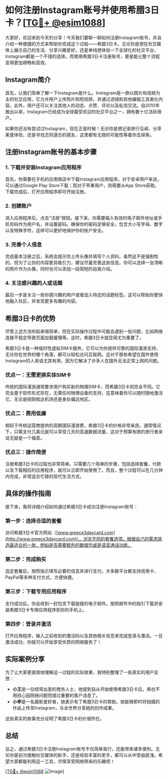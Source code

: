 # 如何注册Instagram账号并使用希腊3日卡？[[TG💪+ @esim1088](https://t.me/s/esim1088)]

大家好，欢迎来到今天的分享！今天我们要聊一聊如何注册Instagram账号，并且介绍一种便捷的方式来帮助你完成这个过程——希腊3日卡。无论你是想在社交媒体上展示自己的生活、分享兴趣爱好，还是单纯想体验一下全球化的社交平台，Instagram都是一个不错的选择。而使用希腊3日卡注册账号，更是能让整个流程变得更加顺畅和高效。

## Instagram简介

首先，让我们简单了解一下Instagram是什么。Instagram是一款以图片和视频为主的社交应用，它允许用户上传照片和短视频，并通过滤镜和其他编辑工具美化内容。此外，用户还可以关注其他人的动态、点赞、评论以及私信交流。自2010年推出以来，Instagram已经成为全球最受欢迎的社交平台之一，拥有数十亿活跃用户。

如果你还没有尝试过Instagram，现在正是时候！无论你是想记录旅行见闻、分享美食体验，还是寻找志同道合的朋友，这里都有无限的可能性等着你去探索。

## 注册Instagram账号的基本步骤

### 1. 下载并安装Instagram应用程序

首先，你需要在手机的应用商店中下载Instagram应用程序。对于安卓用户来说，可以通过Google Play Store下载；而对于苹果用户，则需要从App Store获取。下载完成后，打开应用程序即可开始注册。

### 2. 创建账户

进入应用程序后，点击“注册”按钮。接下来，你需要输入有效的电子邮件地址或手机号码作为用户名，并设置密码。确保你的密码足够安全，包含大小写字母、数字以及特殊字符，这样可以更好地保护你的账户安全。

### 3. 完善个人信息

完成基本注册之后，系统会提示你上传头像并填写个人资料。虽然这不是强制性的，但为了让你的内容更具吸引力，建议尽量完善这些信息。你可以选择一张清晰的照片作为头像，同时也可以添加一段简短的自我介绍。

### 4. 关注感兴趣的人或话题

最后一步是关注一些你感兴趣的用户或者加入特定的话题标签。这可以帮助你更快地融入社区，并发现更多有趣的内容。

## 希腊3日卡的优势

尽管上述方法听起来很简单，但在实际操作过程中可能会遇到一些问题，比如网络连接不稳定导致页面加载缓慢等。这时，希腊3日卡就显得尤为重要了。

希腊3日卡是一种临时性虚拟SIM卡服务，它可以为你提供可靠的国际漫游支持，无论你在世界的哪个角落，都可以轻松访问互联网。这对于那些希望在国外使用Instagram的人来说尤其有用，因为它解决了许多人在国外无法正常上网的问题。

### 优点一：无需更换实体SIM卡

传统的国际漫游通常要求用户购买新的物理SIM卡，而希腊3日卡则完全不同。它完全基于软件形式存在，无需任何物理设备的支持，这意味着你可以随时随地激活它，无论是刚刚抵达机场还是身处偏远地区。

### 优点二：费用低廉

相较于传统运营商提供的高额国际漫游费，希腊3日卡的价格非常亲民。通常情况下，只需支付几美元就可以享受几天的高速数据流量，这对于预算有限的旅行者来说无疑是一个福音。

### 优点三：操作简便

注册希腊3日卡的过程也非常简单。只需要几个简单的步骤，包括选择套餐、付款以及下载相应的应用程序，就可以立即开始使用了。而且，整个过程可以在几分钟内完成，非常适合忙碌的现代生活方式。

## 具体的操作指南

接下来，我将详细介绍如何通过希腊3日卡成功注册Instagram账号：

### 第一步：选择合适的套餐

访问希腊3日卡官方网站（[www.greece3daycard.com](http://www.greece3daycard.com)），浏览不同的套餐选项。根据自己的需求挑选最适合的一款，例如是否需要额外的数据包或是语音通话功能。

### 第二步：完成购买

选定套餐后，按照指示填写必要的信息并进行支付。大多数平台都支持信用卡、PayPal等多种支付方式，方便快捷。

### 第三步：下载专用应用程序

支付成功后，你会收到一封包含下载链接的电子邮件。按照邮件中的指引下载并安装希腊3日卡专用应用程序到你的手机上。

### 第四步：登录并激活

打开应用程序，输入之前收到的激活码以及其他相关信息来完成登录与激活。一旦激活成功，你就可以开始享受优质的网络服务了！

## 实际案例分享

为了让大家更直观地理解这一过程的实际效果，我特别整理了一些真实的用户反馈：

- **小王**是一位经常出差的商务人士，他提到自从开始使用希腊3日卡后，再也不用担心因网络问题而错过重要的客户消息了。
- **小李**是一名摄影爱好者，她表示有了希腊3日卡的帮助，她能够即时将拍摄的作品上传至Instagram，与全世界分享她的创作成果。

这些真实的故事充分证明了希腊3日卡的价值所在。

## 总结

总之，通过希腊3日卡注册Instagram账号不仅简单易行，还能带来诸多便利。无论你是初次接触社交媒体的新手，还是经验丰富的老手，都可以从中受益匪浅。希望大家都能利用这一工具，尽情享受网络带来的乐趣吧！

[[TG💪+ @esim1088](https://t.me/s/esim1088) ![Image](https://i.postimg.cc/4NQfJmqS/Snipaste-2025-05-13-00-14-12.png)]